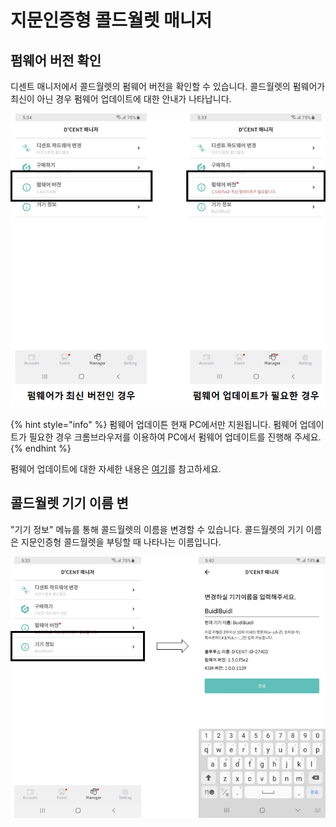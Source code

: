 # 지문인증형 콜드월렛 매니저

## 펌웨어 버전 확인

디센트 매니저에서 콜드월렛의 펌웨어 버전을 확인할 수 있습니다. 콜드월렛의 펌웨어가 최신이 아닌 경우 펌웨어 업데이트에 대한 안내가 나타납니다.

![](../../.gitbook/assets/image%20%2816%29.png)

{% hint style="info" %}
펌웨어 업데이튼 현재 PC에서만 지원됩니다. 펌웨어 업데이트가 필요한 경우 크롬브라우저를 이용하여 PC에서 펌웨어 업데이트를 진행해 주세요.
{% endhint %}

펌웨어 업데이트에 대한 자세한 내용은 [여기](../../biometric-wallet/firmware-update/)를 참고하세요.

## 콜드월렛 기기 이름 변

"기기 정보" 메뉴를 통해 콜드월렛의 이름을 변경할 수 있습니다. 콜드월렛의 기기 이름은 지문인증형 콜드월렛을 부팅할 때 나타나는 이름입니다.

![](../../.gitbook/assets/image%20%2877%29.png)

